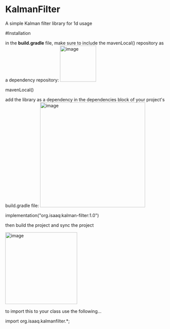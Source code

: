 # KalmanFilter
A simple Kalman filter library for 1d usage

#Installation

in the **build.gradle** file, make sure to include the mavenLocal() repository as a dependency repository:
<img width="114" alt="image" src="https://github.com/IKKNIGHT/KalmanFilter/assets/76535471/96705caf-c755-4920-917c-e604a4269b14">

mavenLocal()

add the library as a dependency in the dependencies block of your project's build.gradle file:
<img width="332" alt="image" src="https://github.com/IKKNIGHT/KalmanFilter/assets/76535471/327094d7-bd34-4e88-90ad-0aad05648479">

implementation("org.isaaq:kalman-filter:1.0")

then build the project and sync the project

<img width="227" alt="image" src="https://github.com/IKKNIGHT/KalmanFilter/assets/76535471/02a8d677-251e-4996-abde-ed112f9e6e7d">


to import this to your class use the following...

import org.isaaq.kalmanfilter.*;




